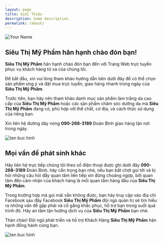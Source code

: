 ```yaml
---
layout: page
title: Giới Thiệu
description: Some description.
permalink: /about/
---
```


<img itemprop="image" class="img-rounded" src="https://live.staticflickr.com/65535/49016315586_fac44071f6_n.jpg" alt="Your Name">



## Siêu Thị Mỹ Phẩm hân hạnh chào đón bạn!

**Siêu Thị Mỹ Phẩm** hân hạnh chào đón bạn đến với Trang Web trực tuyến phục vụ khách hàng từ xa của chúng tôi.

Để bắt đầu, xin vui lòng tham khảo hướng dẫn bên dưới đây để có thể chọn sản phẩm ưng ý và đặt mua trực tuyến, giao hàng nhanh trong ngày của **Siêu Thị Mỹ Phẩm**.

Trước tiên, bạn hãy nên tham khảo danh mục sản phẩm làm trắng da cao cấp của **Siêu Thị Mỹ Phẩm** hoặc các sản phẩm chăm sóc dưỡng da mà **Siêu Thị Mỹ Phẩm** đang có, phù hợp với thể chất, cơ địa, và cách thức sử dụng của riêng bạn.

Xin liên hệ đường dây nóng **090-268-3189** Đoàn Bình giao hàng tận nơi trong ngày.

![ten buc hinh](https://live.staticflickr.com/65535/49015858518_b0195f563b_b.jpg "ten buc hinh")

## Mọi vấn đề phát sinh khác

Hãy liên hệ trực tiếp chúng tôi theo số điện thoại được ghi dưới đây **090-268-3189** Đoàn Bình. hãy cẩn trọng bạn nhé, nếu bạn bất chợt gọi tới và bị hỏi những câu hỏi đầy quan tâm liên tiếp xin đừng choáng ngợp, bởi quan tâm đến cảm nhận của khách hàng là mối quan tâm hàng đầu của **Siêu Thị Mỹ Phẩm**.

Trong trường hợp mà gọi mãi vẫn không được, bạn hãy truy cập vào địa chỉ Facebook sau đây Facebook **Siêu Thị Mỹ Phẩm** đội ngũ quản trị sẽ tìm hiểu ra những vấn đề gặp phải và cố gắng khắc phục, hỗ trợ bạn trong suốt quá trình đó. Hãy an tâm tận hưởng dịch vụ của **Siêu Thị Mỹ Phẩm** bạn nhé.

Thân chào! Đội ngũ phát triển và hỗ trợ Khách Hàng **Siêu Thị Mỹ Phẩm** hân hạnh đồng hành cùng bạn.

![ten buc hinh](https://live.staticflickr.com/65535/49016377536_a8b4fa476f_b.jpg "ten buc hinh")

